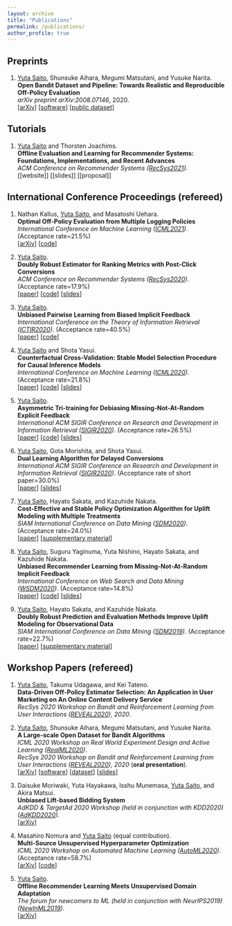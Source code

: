 ```yaml
---
layout: archive
title: "Publications"
permalink: /publications/
author_profile: true
---
```


## Preprints
1. <u>Yuta Saito</u>, Shunsuke Aihara, Megumi Matsutani, and Yusuke Narita. <br>
**Open Bandit Dataset and Pipeline: Towards Realistic and Reproducible Off-Policy Evaluation**  <br>
_arXiv preprint arXiv:2008.07146_, 2020. <br>
[[arXiv](https://arxiv.org/abs/2008.07146)] [[software](https://github.com/st-tech/zr-obp)] [[public dataset](https://research.zozo.com/data.html)]

## Tutorials

1. <u>Yuta Saito</u> and Thorsten Joachims. <br>
**Offline Evaluation and Learning for Recommender Systems: Foundations, Implementations, and Recent Advances** <br>
_ACM Conference on Recommender Systems ([RecSys2021](https://recsys.acm.org/recsys21/))_. <br>
[[website]] [[slides]] [[proposal]]

## International Conference Proceedings (refereed)
1. Nathan Kallus, <u>Yuta Saito</u>, and Masatoshi Uehara. <br>
**Optimal Off-Policy Evaluation from Multiple Logging Policies** <br>
_International Conference on Machine Learning ([ICML2021](https://icml.cc/Conferences/2021))_. (Acceptance rate=21.5%)<br>
[[arXiv](https://arxiv.org/abs/2010.11002)] [[code](https://github.com/CausalML/MultipleLoggers)]

1. <u>Yuta Saito</u>. <br>
**Doubly Robust Estimator for Ranking Metrics with Post-Click Conversions** <br>
_ACM Conference on Recommender Systems ([RecSys2020](https://recsys.acm.org/recsys20/))_. (Acceptance rate=17.9%) <br>
[[paper](https://dl.acm.org/doi/abs/10.1145/3383313.3412262)] [[code](https://github.com/usaito/dr-ranking-metric)] [[slides](https://usaito.github.io/files/RecSys2020_DRMetric_slides.pdf)] <br>

1. <u>Yuta Saito</u>. <br>
**Unbiased Pairwise Learning from Biased Implicit Feedback** <br>
_International Conference on the Theory of Information Retrieval ([ICTIR2020](https://ictir2020.org/))_. (Acceptance rate=40.5%) <br>
[[paper](https://dl.acm.org/doi/10.1145/3409256.3409812)] [[code](https://github.com/usaito/unbiased-pairwise-rec)] <br>

1. <u>Yuta Saito</u> and Shota Yasui. <br>
**Counterfactual Cross-Validation: Stable Model Selection Procedure for Causal Inference Models** <br>
_International Conference on Machine Learning ([ICML2020](https://icml.cc/Conferences/2020))_. (Acceptance rate=21.8%) <br>
[[paper](http://proceedings.mlr.press/v119/saito20a.html)] [[code](https://github.com/usaito/counterfactual-cv)] [[slides](https://usaito.github.io/files/ICML2020_CFCV_slides.pdf)] <br>

1. <u>Yuta Saito</u>. <br>
**Asymmetric Tri-training for Debiasing Missing-Not-At-Random Explicit Feedback** <br>
_International ACM SIGIR Conference on Research and Development in Information Retrieval ([SIGIR2020](https://sigir.org/sigir2020/))_. (Acceptance rate=26.5%) <br>
[[paper](https://dl.acm.org/doi/abs/10.1145/3397271.3401114)] [[code](https://github.com/usaito/asymmetric-tri-rec-real)] [[slides](https://usaito.github.io/files/SIGIR2020_ATMF_slides.pdf)] <br>

1. <u>Yuta Saito</u>, Gota Morishita, and Shota Yasui. <br>
**Dual Learning Algorithm for Delayed Conversions** <br>
_International ACM SIGIR Conference on Research and Development in Information Retrieval ([SIGIR2020](https://sigir.org/sigir2020/))_. (Acceptance rate of short paper=30.0%) <br>
[[paper](https://dl.acm.org/doi/abs/10.1145/3397271.3401282)] [[slides](https://usaito.github.io/files/SIGIR2020_DALDF_slides.pdf)] <br>

1. <u>Yuta Saito</u>, Hayato Sakata, and Kazuhide Nakata. <br> **Cost-Effective and Stable Policy Optimization Algorithm for Uplift Modeling with Multiple Treatments** <br>
_SIAM International Conference on Data Mining ([SDM2020](https://www.siam.org/conferences/cm/conference/sdm20))_. (Acceptance rate=24.0%) <br>
[[paper](https://epubs.siam.org/doi/abs/10.1137/1.9781611976236.46)] [[supplementary material](https://usaito.github.io/files/varts.pdf)] <br>

1. <u>Yuta Saito</u>, Suguru Yaginuma, Yuta Nishino, Hayato Sakata, and Kazuhide Nakata. <br>
**Unbiased Recommender Learning from Missing-Not-At-Random Implicit Feedback** <br>
_International Conference on Web Search and Data Mining ([WSDM2020](http://www.wsdm-conference.org/2020/registration.php))_. (Acceptance rate=14.8%) <br>
[[paper](https://dl.acm.org/doi/abs/10.1145/3336191.3371783)] [[code](https://github.com/usaito/unbiased-implicit-rec-real)] [[slides](https://usaito.github.io/files/WSDM2020_RELMF_slides.pdf)] <br>

1. <u>Yuta Saito</u>, Hayato Sakata, and Kazuhide Nakata. <br>
**Doubly Robust Prediction and Evaluation Methods Improve Uplift Modeling for Observational Data** <br>
_SIAM International Conference on Data Mining ([SDM2019](https://www.siam.org/conferences/cm/conference/sdm19))_. (Acceptance rate=22.7%) <br>
[[paper](https://epubs.siam.org/doi/abs/10.1137/1.9781611975673.53)] [[supplementary material](https://usaito.github.io/files/SDM19_appendix.pdf)] <br>


## Workshop Papers (refereed)

1. <u>Yuta Saito</u>, Takuma Udagawa, and Kei Tateno. <br>
**Data-Driven Off-Policy Estimator Selection: An Application in User Marketing on An Online Content Delivery Service**  <br>
_RecSys 2020 Workshop on Bandit and Reinforcement Learning from User Interactions ([REVEAL2020](https://sites.google.com/view/reveal2020/home?authuser=0)), 2020_.

1. <u>Yuta Saito</u>, Shunsuke Aihara, Megumi Matsutani, and Yusuke Narita. <br>
**A Large-scale Open Dataset for Bandit Algorithms**  <br>
_ICML 2020 Workshop on Real World Experiment Design and Active Learning ([RealML2020](https://realworldml.github.io/))_. <br>
_RecSys 2020 Workshop on Bandit and Reinforcement Learning from User Interactions ([REVEAL2020](https://sites.google.com/view/reveal2020/home?authuser=0)), 2020_ (**oral presentation**). <br>
[[arXiv](https://arxiv.org/abs/2008.07146)] [[software](https://github.com/st-tech/zr-obp)] [[dataset](https://research.zozo.com/data.html)] [[slides](https://usaito.github.io/files/REVEAL2020_OpenBandit_slides.pdf)]

1. Daisuke Moriwaki, Yuta Hayakawa, Isshu Munemasa, <u>Yuta Saito</u>, and Akira Matsui. <br>
**Unbiased Lift-based Bidding System** <br>
_AdKDD & TargetAd 2020 Workshop (held in conjunction with KDD2020) ([AdKDD2020](https://www.adkdd.org/))_. <br>
[[arXiv](https://usaito.github.io/files/AdKDD2020.pdf)]

1. Masahiro Nomura and <u>Yuta Saito</u> (equal contribution). <br>
**Multi-Source Unsupervised Hyperparameter Optimization** <br>
_ICML 2020 Workshop on Automated Machine Learning ([AutoML2020](https://sites.google.com/view/automl2020/home?authuser=0))_. (Acceptance rate=58.7%) <br>
[[arXiv](https://arxiv.org/abs/2006.10600)] [[code](https://github.com/nmasahiro/MSU-HPO)]

1. <u>Yuta Saito</u>.  <br>
**Offline Recommender Learning Meets Unsupervised Domain Adaptation** <br>
_The forum for newcomers to ML (held in conjunction with NeurIPS2019) ([NewInML2019](https://nehzux.github.io/NewInML2019/))_. <br>
[[arXiv](https://arxiv.org/abs/1910.07295)]
